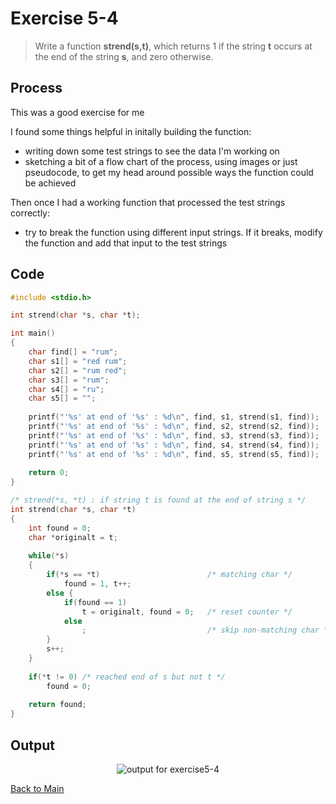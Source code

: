 # Exercise 5-4

> Write a function **strend(s,t)**, which returns 1 if the string **t** occurs at the end of the string **s**, and zero otherwise.

## Process
This was a good exercise for me

I found some things helpful in initally building the function:
- writing down some test strings to see the data I'm working on
- sketching a bit of a flow chart of the process, using images or just pseudocode, to get my head around possible ways the function could be achieved

Then once I had a working function that processed the test strings correctly:
- try to break the function using different input strings. If it breaks, modify the function and add that input to the test strings

## Code
```c
#include <stdio.h>

int strend(char *s, char *t);

int main()
{
    char find[] = "rum";
    char s1[] = "red rum";
    char s2[] = "rum red";
    char s3[] = "rum";
    char s4[] = "ru";
    char s5[] = "";
    
    printf("'%s' at end of '%s' : %d\n", find, s1, strend(s1, find));
    printf("'%s' at end of '%s' : %d\n", find, s2, strend(s2, find));
    printf("'%s' at end of '%s' : %d\n", find, s3, strend(s3, find));
    printf("'%s' at end of '%s' : %d\n", find, s4, strend(s4, find));
    printf("'%s' at end of '%s' : %d\n", find, s5, strend(s5, find));
    
    return 0;
}

/* strend(*s, *t) : if string t is found at the end of string s */
int strend(char *s, char *t)
{
    int found = 0;
    char *originalt = t;
    
    while(*s)
    {
        if(*s == *t)                        /* matching char */
            found = 1, t++;
        else {
            if(found == 1)
                t = originalt, found = 0;   /* reset counter */
            else
                ;                           /* skip non-matching char */
        }
        s++;
    }
    
    if(*t != 0) /* reached end of s but not t */
        found = 0;
    
    return found;
}
```

## Output
<p align="center">
  <image src="../assets/exercise5-4.jpg" alt="output for exercise5-4" />
</p>

[Back to Main](../readme.md)
